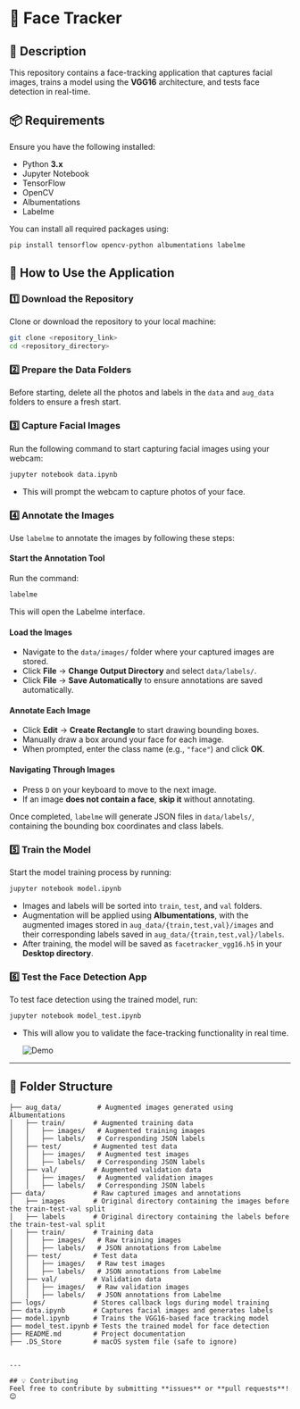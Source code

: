 # 📸 Face Tracker  

## 📝 Description  
This repository contains a face-tracking application that captures facial images, trains a model using the **VGG16** architecture, and tests face detection in real-time.  

## 📦 Requirements  

Ensure you have the following installed:  

- Python **3.x**  
- Jupyter Notebook  
- TensorFlow  
- OpenCV  
- Albumentations  
- Labelme  

You can install all required packages using:  
```bash
pip install tensorflow opencv-python albumentations labelme
```

## 🔧 How to Use the Application  

### **1️⃣ Download the Repository**  
Clone or download the repository to your local machine:  
```bash
git clone <repository_link>
cd <repository_directory>
```

### **2️⃣ Prepare the Data Folders**  
Before starting, delete all the photos and labels in the `data` and `aug_data` folders to ensure a fresh start.  

### **3️⃣ Capture Facial Images**  
Run the following command to start capturing facial images using your webcam:  
```bash
jupyter notebook data.ipynb
```
- This will prompt the webcam to capture photos of your face.

### **4️⃣ Annotate the Images**  
Use `labelme` to annotate the images by following these steps:  

#### **Start the Annotation Tool**  
Run the command:  
```bash
labelme
```
This will open the Labelme interface.  

#### **Load the Images**  
- Navigate to the `data/images/` folder where your captured images are stored.  
- Click **File** → **Change Output Directory** and select `data/labels/`.  
- Click **File** → **Save Automatically** to ensure annotations are saved automatically.  

#### **Annotate Each Image**  
- Click **Edit** → **Create Rectangle** to start drawing bounding boxes.  
- Manually draw a box around your face for each image.  
- When prompted, enter the class name (e.g., `"face"`) and click **OK**.  

#### **Navigating Through Images**  
- Press `D` on your keyboard to move to the next image.  
- If an image **does not contain a face**, **skip it** without annotating.  

Once completed, `labelme` will generate JSON files in `data/labels/`, containing the bounding box coordinates and class labels.  

### **5️⃣ Train the Model**  
Start the model training process by running:  
```bash
jupyter notebook model.ipynb
```
- Images and labels will be sorted into `train`, `test`, and `val` folders.  
- Augmentation will be applied using **Albumentations**, with the augmented images stored in `aug_data/{train,test,val}/images` and their corresponding labels saved in `aug_data/{train,test,val}/labels`.
- After training, the model will be saved as `facetracker_vgg16.h5` in your **Desktop directory**.  

### **6️⃣ Test the Face Detection App**  
To test face detection using the trained model, run:  
```bash
jupyter notebook model_test.ipynb
```
- This will allow you to validate the face-tracking functionality in real time.

  ![Demo](test.gif)

---

## 📂 Folder Structure  
```plaintext
├── aug_data/         # Augmented images generated using Albumentations  
│   ├── train/       # Augmented training data  
│   │   ├── images/   # Augmented training images  
│   │   ├── labels/   # Corresponding JSON labels  
│   ├── test/        # Augmented test data  
│   │   ├── images/   # Augmented test images  
│   │   ├── labels/   # Corresponding JSON labels  
│   ├── val/         # Augmented validation data  
│   │   ├── images/   # Augmented validation images  
│   │   ├── labels/   # Corresponding JSON labels  
├── data/            # Raw captured images and annotations
│   ├── images       # Original directory containing the images before the train-test-val split
│   ├── labels       # Original directory containing the labels before the train-test-val split
│   ├── train/       # Training data  
│   │   ├── images/   # Raw training images  
│   │   ├── labels/   # JSON annotations from Labelme  
│   ├── test/        # Test data  
│   │   ├── images/   # Raw test images  
│   │   ├── labels/   # JSON annotations from Labelme  
│   ├── val/         # Validation data  
│   │   ├── images/   # Raw validation images  
│   │   ├── labels/   # JSON annotations from Labelme  
├── logs/            # Stores callback logs during model training  
├── data.ipynb       # Captures facial images and generates labels  
├── model.ipynb      # Trains the VGG16-based face tracking model  
├── model_test.ipynb # Tests the trained model for face detection  
├── README.md        # Project documentation  
├── .DS_Store        # macOS system file (safe to ignore)  


---

## 💡 Contributing  
Feel free to contribute by submitting **issues** or **pull requests**! 😊  

